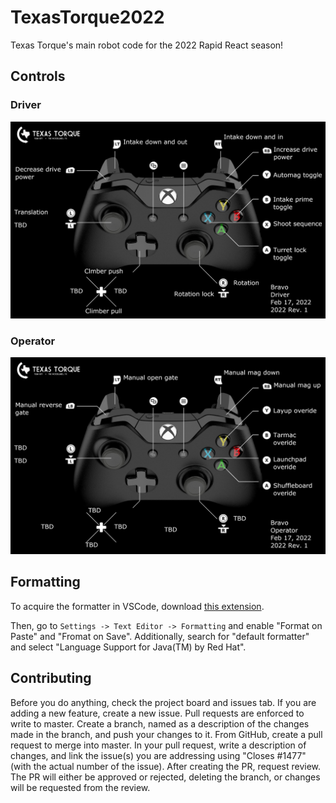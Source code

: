 # TexasTorque2022

Texas Torque's main robot code for the 2022 Rapid React season!

## Controls

### Driver

![driver](./controls/rev-1/driver.png)

### Operator

![operator](./controls/rev-1/operator.png)

## Formatting

To acquire the formatter in VSCode, download [this extension](https://marketplace.visualstudio.com/items?itemName=redhat.java).

Then, go to `Settings -> Text Editor -> Formatting` and enable "Format on Paste" and "Fromat on Save". Additionally, search for "default formatter" and select "Language Support for Java(TM) by Red Hat".

## Contributing

Before you do anything, check the project board and issues tab. If you are adding a new feature, create a new issue. Pull requests are enforced to write to master. Create a branch, named as a description of the changes made in the branch, and push your changes to it. From GitHub, create a pull request to merge into master. In your pull request, write a description of changes, and link the issue(s) you are addressing using "Closes #1477" (with the actual number of the issue). After creating the PR, request review. The PR will either be approved or rejected, deleting the branch, or changes will be requested from the review.
